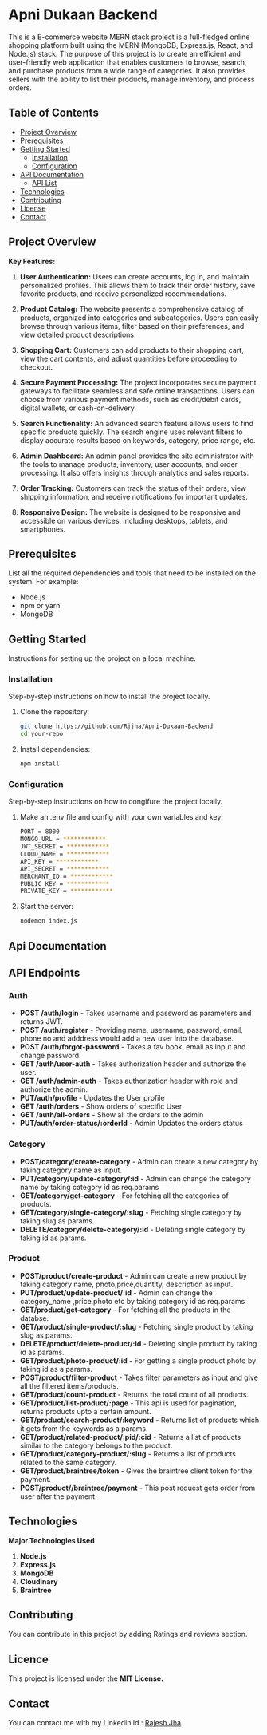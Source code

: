 # Apni Dukaan Backend

This is a E-commerce website MERN stack project is a full-fledged online shopping platform built using the MERN (MongoDB, Express.js, React, and Node.js) stack. The purpose of this project is to create an efficient and user-friendly web application that enables customers to browse, search, and purchase products from a wide range of categories. It also provides sellers with the ability to list their products, manage inventory, and process orders.

## Table of Contents

- [Project Overview](#project-overview)
- [Prerequisites](#prerequisites)
- [Getting Started](#getting-started)
  - [Installation](#installation)
  - [Configuration](#configuration)
- [API Documentation](#api-documentation)
  - [API List](#api-list)
- [Technologies](#technologies)
- [Contributing](#contributing)
- [License](#license)
- [Contact](#contact)

## Project Overview

**Key Features:**

1. **User Authentication:** Users can create accounts, log in, and maintain personalized profiles. This allows them to track their order history, save favorite products, and receive personalized recommendations.

2. **Product Catalog:** The website presents a comprehensive catalog of products, organized into categories and subcategories. Users can easily browse through various items, filter based on their preferences, and view detailed product descriptions.

3. **Shopping Cart:** Customers can add products to their shopping cart, view the cart contents, and adjust quantities before proceeding to checkout.

4. **Secure Payment Processing:** The project incorporates secure payment gateways to facilitate seamless and safe online transactions. Users can choose from various payment methods, such as credit/debit cards, digital wallets, or cash-on-delivery.

5. **Search Functionality:** An advanced search feature allows users to find specific products quickly. The search engine uses relevant filters to display accurate results based on keywords, category, price range, etc.

6. **Admin Dashboard:** An admin panel provides the site administrator with the tools to manage products, inventory, user accounts, and order processing. It also offers insights through analytics and sales reports.

7. **Order Tracking:** Customers can track the status of their orders, view shipping information, and receive notifications for important updates.

8. **Responsive Design:** The website is designed to be responsive and accessible on various devices, including desktops, tablets, and smartphones.


## Prerequisites

List all the required dependencies and tools that need to be installed on the system. For example:

- Node.js 
- npm or yarn 
- MongoDB 

## Getting Started

Instructions for setting up the project on a local machine.

### Installation

Step-by-step instructions on how to install the project locally.

1. Clone the repository:
   ```bash
   git clone https://github.com/Rjjha/Apni-Dukaan-Backend
   cd your-repo
2. Install dependencies:
   ```bash
   npm install

### Configuration

Step-by-step instructions on how to congifure the project locally.

1. Make an .env file and config with your own variables and key:
   ```bash
   PORT = 8000
   MONGO_URL = ************
   JWT_SECRET = ************
   CLOUD_NAME = ************
   API_KEY = ************
   API_SECRET = ************
   MERCHANT_ID = ************
   PUBLIC_KEY = ************
   PRIVATE_KEY = ************
2. Start the server:
   ```bash
   nodemon index.js

## Api Documentation

## API Endpoints

### Auth

- **POST /auth/login** - Takes username and password as parameters and returns JWT.
- **POST /auth/register** - Providing name, username, password, email, phone no and adddress would add a new user into the database.
- **POST /auth/forgot-password** - Takes a fav book, email as input and change password.
- **GET /auth/user-auth** - Takes authorization header and authorize the user.
- **GET /auth/admin-auth** - Takes authorization header with role and authorize the admin.
- **PUT/auth/profile** - Updates the User profile
- **GET /auth/orders** - Show orders of specific User
- **GET /auth/all-orders** - Show all the orders to the admin
- **PUT/auth/order-status/:orderId** - Admin Updates the orders status

### Category 

- **POST/category/create-category** - Admin can create a new category by taking category name as input.
- **PUT/category/update-category/:id** - Admin can change the category name by taking category id as req.params
- **GET/category/get-category** - For fetching all the categories of products.
- **GET/category/single-category/:slug** - Fetching single category by taking slug as params.
- **DELETE/category/delete-category/:id** - Deleting single category by taking id as params.

### Product
- **POST/product/create-product** - Admin can create a new product by taking category name, photo,price,quantity, description as input.
- **PUT/product/update-product/:id** - Admin can change the category_name ,price,photo etc by taking category id as req.params
- **GET/product/get-category** - For fetching all the products in the databse.
- **GET/product/single-product/:slug** - Fetching single product by taking slug as params.
- **DELETE/product/delete-product/:id** - Deleting single product by taking id as params.
- **GET/product/photo-product/:id** - For getting a single product photo by taking id as a params.
- **POST/product/filter-product** - Takes filter parameters as input and give all the filtered items/products.
- **GET/product/count-product** - Returns the total count of all products.
- **GET/product/list-product/:page** - This api is used for pagination, returns products upto a certain amount.
- **GET/product/search-product/:keyword** - Returns list of products which it gets from the keywords as a params.
- **GET/product/related-product/:pid/:cid** - Returns a list of products similar to the category belongs to the product.
- **GET/product/category-product/:slug** - Returns a list of products related to the same category.
- **GET/product/braintree/token** - Gives the braintree client token for the payment.
- **POST/product//braintree/payment** - This post request gets order from user after the payment.


## Technologies

**Major Technologies Used**

1. **Node.js**
2. **Express.js**
3. **MongoDB**
4. **Cloudinary**
5. **Braintree**

## Contributing 

You can contribute in this project by adding Ratings and reviews section.

## Licence 

This project is licensed under the **MIT License.**

## Contact
You can contact me with my Linkedin Id : [Rajesh Jha](https://www.linkedin.com/in/rajesh-jha-0aa47a205/).


 
